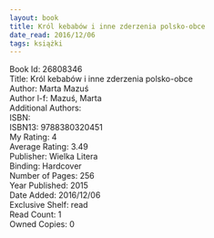 ```yaml
---
layout: book
title: Król kebabów i inne zderzenia polsko-obce
date_read: 2016/12/06
tags: książki
---
```


Book Id: 26808346<br />
Title: Król kebabów i inne zderzenia polsko-obce<br />
Author: Marta Mazuś<br />
Author l-f: Mazuś, Marta<br />
Additional Authors: <br />
ISBN: <br />
ISBN13: 9788380320451<br />
My Rating: 4<br />
Average Rating: 3.49<br />
Publisher: Wielka Litera<br />
Binding: Hardcover<br />
Number of Pages: 256<br />
Year Published: 2015<br />
Date Added: 2016/12/06<br />
Exclusive Shelf: read<br />
Read Count: 1<br />
Owned Copies: 0<br />


